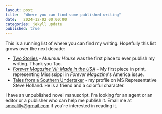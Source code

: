 ```yaml
---
layout: post
title:  "Where you can find some published writing"
date:   2024-12-02 00:00:00
categories: jekyll update
published: true
---
```


This is a running list of where you can find my writing. Hopefully this list grows over the next decade:
- [Two Stories](https://muumuuhouse.com/sa.01nov2022.html) - *Muumuu House* was the first place to ever publish my writing. Thank you Tao.
- [*Forever Magazine VII: Made in the USA*](https://forever.metalabel.com/america) - My first piece in print, representing Mississippi in *Forever Magazine*'s America issue.
- [Tales from a Southern Undertaker](https://medium.com/@smcalilly/tales-from-a-southern-undertaker-ac16aadd2191) - my profile on MS Representative Steve Holland. He is a friend and a colorful character.

I have an unpublished novel manuscript. I'm looking for an agent or an editor or a publisher who can help me publish it. Email me at smcalilly@gmail.com if you're interested in reading it.
